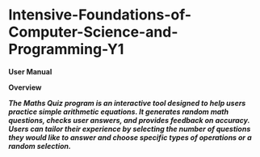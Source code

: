 # Intensive-Foundations-of-Computer-Science-and-Programming-Y1

**User Manual**

**Overview**

***The Maths Quiz program is an interactive tool designed to help users practice simple arithmetic equations. It generates random math questions, checks user answers, and provides feedback on accuracy. Users can tailor their experience by selecting the number of questions they would like to answer and choose specific types of operations or a random selection.***
